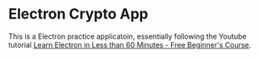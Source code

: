 # Electron Crypto App
This is a Electron practice applicatoin, essentially following the Youtube tutorial [Learn Electron in Less than 60 Minutes - Free Beginner's Course](https://www.youtube.com/watch?v=2RxHQoiDctI).